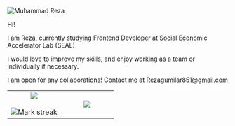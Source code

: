 ![Muhammad Reza](https://cardivo.vercel.app/api?name=Muhammad%20Reza&description=Hi,%20i%27m%20a%20Front-End%20Web%20Developer%20and%20i%27m%2022%20y.o.%20Nice%20to%20meet%20you%20%F0%9F%91%8B&image=https://i.postimg.cc/yYRBSyCd/Whats-App-Image-2020-09-15-at-14-51-54.jpg=4&backgroundColor=%23ecf0f1&instagram=muhammadreza851&github=rezagumilar158&twitter=muhammadreza851&pattern=leaf&colorPattern=%23eaeaea)

Hi!

I am Reza, currently studying Frontend Developer at Social  Economic Accelerator Lab (SEAL)

I would love to improve my skills, and enjoy working as a team or individually if necessary.

I am open for any collaborations! Contact me at Rezagumilar851@gmail.com


<table border="0" align="center">
<tr border="0">
<td width="50%" align="center">
  
  <img  align="center"  src="https://github-readme-stats.vercel.app/api?username=rezagumilar158&show_icons=true&theme=radical&border=141E61" />
  <br></br> 
  <img  title="🔥 Get streak stats for your profile at git.io/streak-stats" alt="Mark streak" src="https://github-readme-streak-stats.herokuapp.com?user=rezagumilar158&theme=radical&border=141E61" />


  
</td>

<td width="50%" align="center">

  <img align="center" src="https://github-readme-stats.vercel.app/api/top-langs/?username=rezagumilar158&theme=tokyonight"/>
  
  
  </td>
</tr>
</table>
